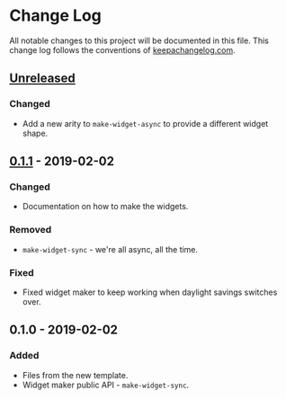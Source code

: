 # Change Log
All notable changes to this project will be documented in this file. This change log follows the conventions of [keepachangelog.com](http://keepachangelog.com/).

## [Unreleased]
### Changed
- Add a new arity to `make-widget-async` to provide a different widget shape.

## [0.1.1] - 2019-02-02
### Changed
- Documentation on how to make the widgets.

### Removed
- `make-widget-sync` - we're all async, all the time.

### Fixed
- Fixed widget maker to keep working when daylight savings switches over.

## 0.1.0 - 2019-02-02
### Added
- Files from the new template.
- Widget maker public API - `make-widget-sync`.

[Unreleased]: https://github.com/your-name/rom-query/compare/0.1.1...HEAD
[0.1.1]: https://github.com/your-name/rom-query/compare/0.1.0...0.1.1
